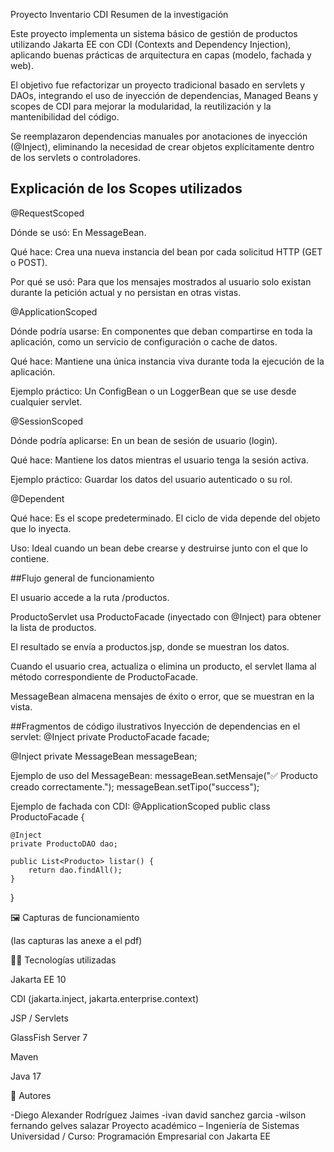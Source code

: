 Proyecto Inventario CDI
Resumen de la investigación

Este proyecto implementa un sistema básico de gestión de productos utilizando Jakarta EE con CDI (Contexts and Dependency Injection), aplicando buenas prácticas de arquitectura en capas (modelo, fachada y web).

El objetivo fue refactorizar un proyecto tradicional basado en servlets y DAOs, integrando el uso de inyección de dependencias, Managed Beans y scopes de CDI para mejorar la modularidad, la reutilización y la mantenibilidad del código.

Se reemplazaron dependencias manuales por anotaciones de inyección (@Inject), eliminando la necesidad de crear objetos explícitamente dentro de los servlets o controladores.

## Explicación de los Scopes utilizados
@RequestScoped

Dónde se usó: En MessageBean.

Qué hace: Crea una nueva instancia del bean por cada solicitud HTTP (GET o POST).

Por qué se usó: Para que los mensajes mostrados al usuario solo existan durante la petición actual y no persistan en otras vistas.

@ApplicationScoped

Dónde podría usarse: En componentes que deban compartirse en toda la aplicación, como un servicio de configuración o cache de datos.

Qué hace: Mantiene una única instancia viva durante toda la ejecución de la aplicación.

Ejemplo práctico: Un ConfigBean o un LoggerBean que se use desde cualquier servlet.

@SessionScoped

Dónde podría aplicarse: En un bean de sesión de usuario (login).

Qué hace: Mantiene los datos mientras el usuario tenga la sesión activa.

Ejemplo práctico: Guardar los datos del usuario autenticado o su rol.

@Dependent

Qué hace: Es el scope predeterminado. El ciclo de vida depende del objeto que lo inyecta.

Uso: Ideal cuando un bean debe crearse y destruirse junto con el que lo contiene.

##Flujo general de funcionamiento

El usuario accede a la ruta /productos.

ProductoServlet usa ProductoFacade (inyectado con @Inject) para obtener la lista de productos.

El resultado se envía a productos.jsp, donde se muestran los datos.

Cuando el usuario crea, actualiza o elimina un producto, el servlet llama al método correspondiente de ProductoFacade.

MessageBean almacena mensajes de éxito o error, que se muestran en la vista.

##Fragmentos de código ilustrativos
Inyección de dependencias en el servlet:
@Inject
private ProductoFacade facade;

@Inject
private MessageBean messageBean;

Ejemplo de uso del MessageBean:
messageBean.setMensaje("✅ Producto creado correctamente.");
messageBean.setTipo("success");

Ejemplo de fachada con CDI:
@ApplicationScoped
public class ProductoFacade {

    @Inject
    private ProductoDAO dao;

    public List<Producto> listar() {
        return dao.findAll();
    }
}

🖼️ Capturas de funcionamiento

(las capturas las anexe a el pdf)


👨‍💻 Tecnologías utilizadas

Jakarta EE 10

CDI (jakarta.inject, jakarta.enterprise.context)

JSP / Servlets

GlassFish Server 7

Maven

Java 17

📄 Autores

-Diego Alexander Rodríguez Jaimes
-ivan david sanchez garcia
-wilson fernando gelves salazar
Proyecto académico – Ingeniería de Sistemas
Universidad / Curso: Programación Empresarial con Jakarta EE
